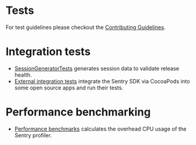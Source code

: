 # Tests

For test guidelines please checkout the [Contributing Guidelines](../CONTRIBUTING.md).

# Integration tests

* [SessionGeneratorTests](./SentryTests/Integrations/SentrySessionGeneratorTests.swift) generates session data to validate release health.
* [External integration tests](../.github/workflows/integration-tests.yml) integrate the Sentry SDK via CocoaPods into some open source apps and run their tests.

# Performance benchmarking

* [Performance benchmarks](../Samples/iOS-Swift/iOS-SwiftUITests/SDKPerformanceBenchmarkTests.swift) calculates the overhead CPU usage of the Sentry profiler.
